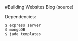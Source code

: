 #Building Websites Blog (source)

Dependencies:

```
$ express server
$ mongoDB
$ jade templates
```